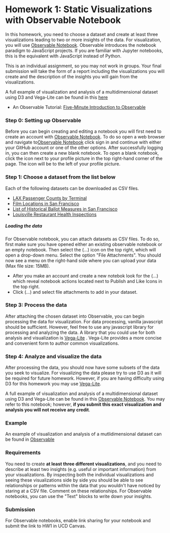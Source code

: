 # Homework 1: Static Visualizations with Observable Notebook
In this homework, you need to choose a dataset and create at least three visualizations leading to two or more insights of the data. For visualization, you will use [Observable Notebook](https://observablehq.com/). Observable introduces the notebook paradigm to JavaScript projects. If you are familiar with Jupyter notebooks, this is the equivalent with JavaScript instead of Python. 

This is an individual assignment, so you may not work in groups. Your final submission will take the form of a report including the visualizations you will create and the description of the insights you will gain from the visualizations.

A full example of visualization and analysis of a multidimensional dataset using D3 and Vega-Lite can be found in this [here](https://observablehq.com/d/2600cf5224a01f25)

* An Observable Tutorial:  [Five-Minute Introduction to Observable](https://observablehq.com/@observablehq/five-minute-introduction) 

### Step 0: Setting up Observable
Before you can begin creating and editing a notebook you will first need to create an account with [Observable Notebook](https://observablehq.com/). To do so open a web browser and navigate to[Observable Notebook](https://observablehq.com/) click sign in and continue with either your GitHub account or one of the other options. After successfully logging in, you can then create a new blank notebook. To open a blank notebook, click the icon next to your profile picture in the top right-hand corner of the page. The icon will be to the left of your profile picture.

### Step 1: Choose a dataset from the list below
Each of the following datasets can be downloaded as CSV files.

* [LAX Passenger Counts by Terminal](https://data.lacity.org/A-Prosperous-City/Los-Angeles-International-Airport-Passenger-Traffi/g3qu-7q2u)
* [Film Locations in San Francisco](https://data.sfgov.org/Culture-and-Recreation/Film-Locations-in-San-Francisco/yitu-d5am)
* [List of Historical Ballot Measures in San Francisco](https://data.sfgov.org/City-Management-and-Ethics/List-of-Historical-Ballot-Measures/xzie-ixjw)
* [Louisville Restaurant Health Inspections](https://data.louisvilleky.gov/dataset/restaurant-inspection-data)

##### Loading the data
For Observable notebook, you can attach datasets as CSV files. To do so, first make sure you have opened either an existing observable notebook or an empty notebook. Then select the (...) icon on the top right, which will open a drop-down menu. Select the option "File Attachments". You should now see a menu on the right-hand side where you can upload your data (Max file size: 15MB).

* After you make an account and create a new notebok look for the (...) which reveal notebook actions located next to Publish and Like Icons in the top right.
* Click (...) and select file attachments to add in your dataset.

### Step 3: Process the data
After attaching the chosen dataset into Observable, you can begin processing the data for visualization. For data processing, vanilla javascript should be sufficient. However, feel free to use any javascript library for processing and analyzing the data. A library that you could use for both analysis and visualization is [Vega-Lite](https://vega.github.io/vega-lite/) . Vega-Lite provides a more concise and convenient form to author common visualizations.


### Step 4: Analyze and visualize the data
After processing the data, you should now have some subsets of the data you seek to visualize. For visualizing the data please try to use D3 as it will be required for future homework. However, if you are having difficulty using D3 for this homework you may use [Vega-Lite](https://vega.github.io/vega-lite/).

A full example of visualization and analysis of a multidimensional dataset using D3 and Vega-Lite can be found in this [Observable Notebook](https://observablehq.com/d/2600cf5224a01f25). You may refer to this notebook; however, **if you submit this exact visualization and analysis you will not receive any credit**.

### Example
An example of visualization and analysis of a mutlidimensional dataset can be found in [Observable](https://observablehq.com/d/2600cf5224a01f25)

### Requirements
You need to create **at least three different visualizations**, and you need to describe at least two insights (e.g. useful or important information) from your visualizations. By inspecting both the individual visualizations and seeing these visualizations side by side you should be able to see relationships or patterns within the data that you wouldn't have noticed by staring at a CSV file. Comment on these relationships. For Observable notebooks, you can use the "Text" blocks to write down your insights.


### Submission
For Observable notebooks, enable link sharing for your notebook and submit the link to HW1 in UCD Canvas.


